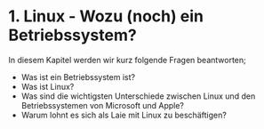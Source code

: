 # 1. Linux - Wozu \(noch\) ein Betriebssystem?

In diesem Kapitel werden wir kurz folgende Fragen beantworten;

* Was ist ein Betriebssystem ist?
* Was ist Linux?
* Was sind die wichtigsten Unterschiede zwischen Linux und den Betriebssystemen von Microsoft und Apple?
* Warum lohnt es sich als Laie  mit Linux zu beschäftigen?



